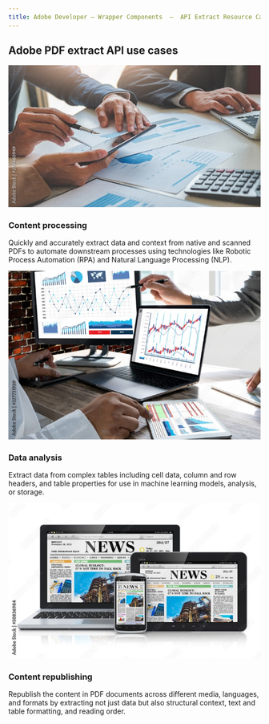 ```yaml
---
title: Adobe Developer — Wrapper Components  —  API Extract Resource Card
---
```



<TitleBlock slots="heading" theme="lightest" className='titleBlock-align-left'/>

## Adobe PDF extract API use cases


<ResourceCard slots="link, image, heading, text" width="25%" theme='lightest' />

[](use-cases)

![content-processing](../images/content-processing.jpg)

### Content processing

Quickly and accurately extract data and context from native and scanned PDFs to automate downstream processes using technologies like Robotic Process Automation (RPA) and Natural Language Processing (NLP).


<ResourceCard slots="link, image, heading, text" width="25%" theme='lightest' />

[](/use-cases/content-and-data-extraction/data-analysis/)

![data-analysis](../images/data-analysis.jpg)

### Data analysis

Extract data from complex tables including cell data, column and row headers, and table properties for use in machine learning models, analysis, or storage.


<ResourceCard slots="link, image, heading, text" width="25%" theme='lightest' />

[](/use-cases/content-publishing/)

![content-republishing](../images/content-republishing.jpg)

### Content republishing

Republish the content in PDF documents across different media, languages, and formats by extracting not just data but also structural context, text and table formatting, and reading order.